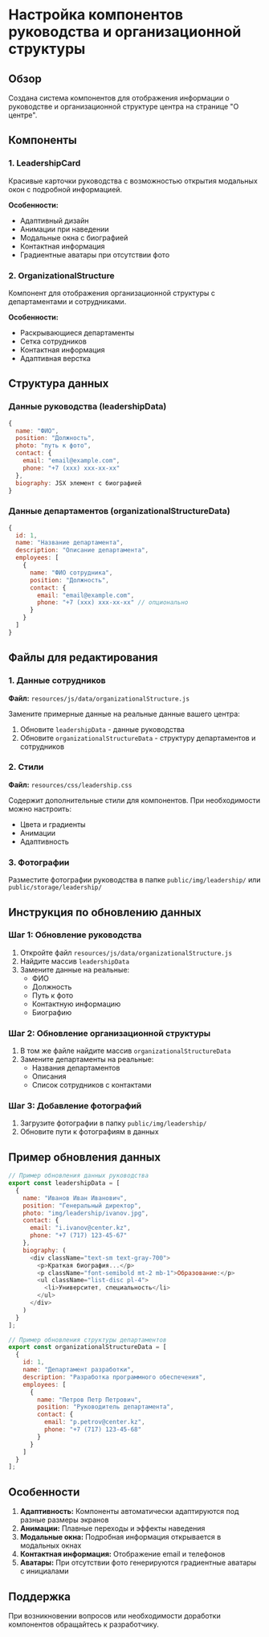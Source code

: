 # Настройка компонентов руководства и организационной структуры

## Обзор

Создана система компонентов для отображения информации о руководстве и организационной структуре центра на странице "О центре".

## Компоненты

### 1. LeadershipCard
Красивые карточки руководства с возможностью открытия модальных окон с подробной информацией.

**Особенности:**
- Адаптивный дизайн
- Анимации при наведении
- Модальные окна с биографией
- Контактная информация
- Градиентные аватары при отсутствии фото

### 2. OrganizationalStructure
Компонент для отображения организационной структуры с департаментами и сотрудниками.

**Особенности:**
- Раскрывающиеся департаменты
- Сетка сотрудников
- Контактная информация
- Адаптивная верстка

## Структура данных

### Данные руководства (leadershipData)
```javascript
{
  name: "ФИО",
  position: "Должность",
  photo: "путь к фото",
  contact: {
    email: "email@example.com",
    phone: "+7 (xxx) xxx-xx-xx"
  },
  biography: JSX элемент с биографией
}
```

### Данные департаментов (organizationalStructureData)
```javascript
{
  id: 1,
  name: "Название департамента",
  description: "Описание департамента",
  employees: [
    {
      name: "ФИО сотрудника",
      position: "Должность",
      contact: {
        email: "email@example.com",
        phone: "+7 (xxx) xxx-xx-xx" // опционально
      }
    }
  ]
}
```

## Файлы для редактирования

### 1. Данные сотрудников
**Файл:** `resources/js/data/organizationalStructure.js`

Замените примерные данные на реальные данные вашего центра:

1. Обновите `leadershipData` - данные руководства
2. Обновите `organizationalStructureData` - структуру департаментов и сотрудников

### 2. Стили
**Файл:** `resources/css/leadership.css`

Содержит дополнительные стили для компонентов. При необходимости можно настроить:
- Цвета и градиенты
- Анимации
- Адаптивность

### 3. Фотографии
Разместите фотографии руководства в папке `public/img/leadership/` или `public/storage/leadership/`

## Инструкция по обновлению данных

### Шаг 1: Обновление руководства
1. Откройте файл `resources/js/data/organizationalStructure.js`
2. Найдите массив `leadershipData`
3. Замените данные на реальные:
   - ФИО
   - Должность
   - Путь к фото
   - Контактную информацию
   - Биографию

### Шаг 2: Обновление организационной структуры
1. В том же файле найдите массив `organizationalStructureData`
2. Замените департаменты на реальные:
   - Названия департаментов
   - Описания
   - Список сотрудников с контактами

### Шаг 3: Добавление фотографий
1. Загрузите фотографии в папку `public/img/leadership/`
2. Обновите пути к фотографиям в данных

## Пример обновления данных

```javascript
// Пример обновления данных руководства
export const leadershipData = [
  {
    name: "Иванов Иван Иванович",
    position: "Генеральный директор",
    photo: "img/leadership/ivanov.jpg",
    contact: {
      email: "i.ivanov@center.kz",
      phone: "+7 (717) 123-45-67"
    },
    biography: (
      <div className="text-sm text-gray-700">
        <p>Краткая биография...</p>
        <p className="font-semibold mt-2 mb-1">Образование:</p>
        <ul className="list-disc pl-4">
          <li>Университет, специальность</li>
        </ul>
      </div>
    )
  }
];

// Пример обновления структуры департаментов
export const organizationalStructureData = [
  {
    id: 1,
    name: "Департамент разработки",
    description: "Разработка программного обеспечения",
    employees: [
      {
        name: "Петров Петр Петрович",
        position: "Руководитель департамента",
        contact: {
          email: "p.petrov@center.kz",
          phone: "+7 (717) 123-45-68"
        }
      }
    ]
  }
];
```

## Особенности

1. **Адаптивность:** Компоненты автоматически адаптируются под разные размеры экранов
2. **Анимации:** Плавные переходы и эффекты наведения
3. **Модальные окна:** Подробная информация открывается в модальных окнах
4. **Контактная информация:** Отображение email и телефонов
5. **Аватары:** При отсутствии фото генерируются градиентные аватары с инициалами

## Поддержка

При возникновении вопросов или необходимости доработки компонентов обращайтесь к разработчику.

